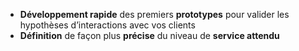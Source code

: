  - **Développement rapide** des premiers **prototypes** pour valider les hypothèses d’interactions avec vos clients
 - **Définition** de façon plus **précise** du niveau de **service attendu**